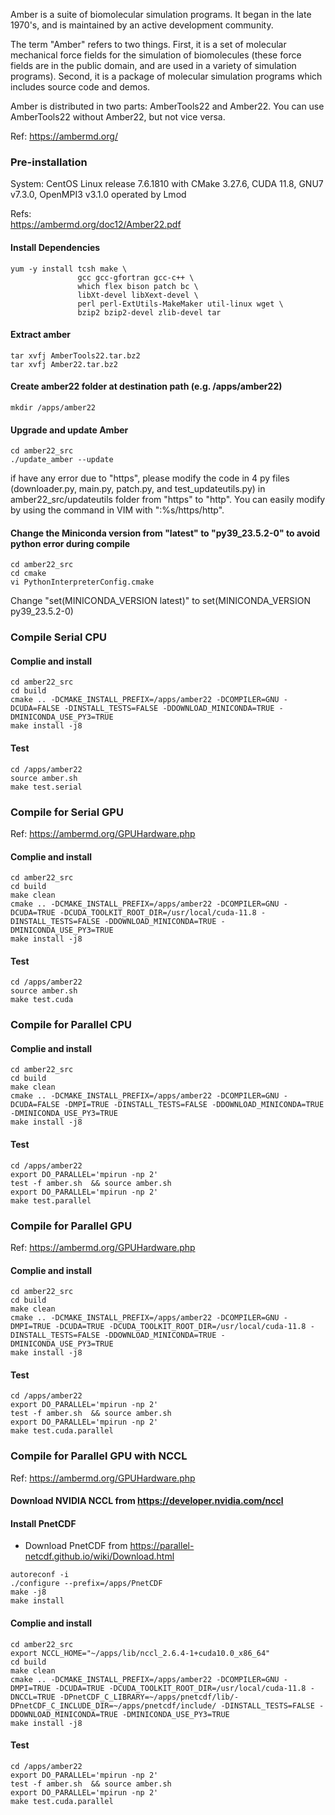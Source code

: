 Amber is a suite of biomolecular simulation programs. It began in the late 1970's, and is maintained by an active development community.

The term "Amber" refers to two things. First, it is a set of molecular mechanical force fields for the simulation of biomolecules (these force fields are in the public domain, and are used in a variety of simulation programs). Second, it is a package of molecular simulation programs which includes source code and demos.

Amber is distributed in two parts: AmberTools22 and Amber22. You can use AmberTools22 without Amber22, but not vice versa.

Ref: https://ambermd.org/


### Pre-installation

System: CentOS Linux release 7.6.1810 with CMake 3.27.6, CUDA 11.8, GNU7 v7.3.0, OpenMPI3 v3.1.0 operated by Lmod

Refs: \
https://ambermd.org/doc12/Amber22.pdf

#### Install Dependencies
```
yum -y install tcsh make \
			   gcc gcc-gfortran gcc-c++ \
			   which flex bison patch bc \
			   libXt-devel libXext-devel \
			   perl perl-ExtUtils-MakeMaker util-linux wget \
			   bzip2 bzip2-devel zlib-devel tar
```

#### Extract amber
```
tar xvfj AmberTools22.tar.bz2
tar xvfj Amber22.tar.bz2
```

#### Create amber22 folder at destination path (e.g. /apps/amber22)
```
mkdir /apps/amber22
```

#### Upgrade and update Amber
```
cd amber22_src
./update_amber --update
```
if have any error due to "https", please modify the code in 4 py files (downloader.py, main.py, patch.py, and test_updateutils.py) in amber22_src/updateutils folder from "https" to "http". You can easily modify by using the command in VIM with ":%s/https/http".

#### Change the Miniconda version from "latest" to "py39_23.5.2-0" to avoid python error during compile
```
cd amber22_src
cd cmake
vi PythonInterpreterConfig.cmake
```
Change "set(MINICONDA_VERSION latest)" to set(MINICONDA_VERSION py39_23.5.2-0)

### Compile Serial CPU

#### Complie and install
```
cd amber22_src
cd build
cmake .. -DCMAKE_INSTALL_PREFIX=/apps/amber22 -DCOMPILER=GNU -DCUDA=FALSE -DINSTALL_TESTS=FALSE -DDOWNLOAD_MINICONDA=TRUE -DMINICONDA_USE_PY3=TRUE
make install -j8
```

#### Test
```
cd /apps/amber22
source amber.sh
make test.serial
```

### Compile for Serial GPU

Ref: https://ambermd.org/GPUHardware.php

#### Complie and install
```
cd amber22_src
cd build
make clean
cmake .. -DCMAKE_INSTALL_PREFIX=/apps/amber22 -DCOMPILER=GNU -DCUDA=TRUE -DCUDA_TOOLKIT_ROOT_DIR=/usr/local/cuda-11.8 -DINSTALL_TESTS=FALSE -DDOWNLOAD_MINICONDA=TRUE -DMINICONDA_USE_PY3=TRUE
make install -j8
```

#### Test
```
cd /apps/amber22
source amber.sh
make test.cuda
```

### Compile for Parallel CPU

#### Complie and install
```
cd amber22_src
cd build
make clean
cmake .. -DCMAKE_INSTALL_PREFIX=/apps/amber22 -DCOMPILER=GNU -DCUDA=FALSE -DMPI=TRUE -DINSTALL_TESTS=FALSE -DDOWNLOAD_MINICONDA=TRUE -DMINICONDA_USE_PY3=TRUE
make install -j8
```

#### Test
```
cd /apps/amber22
export DO_PARALLEL='mpirun -np 2'
test -f amber.sh  && source amber.sh
export DO_PARALLEL='mpirun -np 2'
make test.parallel
```

### Compile for Parallel GPU

Ref: https://ambermd.org/GPUHardware.php

#### Complie and install
```
cd amber22_src
cd build
make clean
cmake .. -DCMAKE_INSTALL_PREFIX=/apps/amber22 -DCOMPILER=GNU -DMPI=TRUE -DCUDA=TRUE -DCUDA_TOOLKIT_ROOT_DIR=/usr/local/cuda-11.8 -DINSTALL_TESTS=FALSE -DDOWNLOAD_MINICONDA=TRUE -DMINICONDA_USE_PY3=TRUE
make install -j8
```

#### Test
```
cd /apps/amber22
export DO_PARALLEL='mpirun -np 2'
test -f amber.sh  && source amber.sh
export DO_PARALLEL='mpirun -np 2'
make test.cuda.parallel
```

### Compile for Parallel GPU with NCCL

Ref: https://ambermd.org/GPUHardware.php

#### Download NVIDIA NCCL from https://developer.nvidia.com/nccl

#### Install PnetCDF

* Download PnetCDF from https://parallel-netcdf.github.io/wiki/Download.html
```
autoreconf -i
./configure --prefix=/apps/PnetCDF
make -j8
make install
```

#### Complie and install
```
cd amber22_src
export NCCL_HOME="~/apps/lib/nccl_2.6.4-1+cuda10.0_x86_64"
cd build
make clean
cmake .. -DCMAKE_INSTALL_PREFIX=/apps/amber22 -DCOMPILER=GNU -DMPI=TRUE -DCUDA=TRUE -DCUDA_TOOLKIT_ROOT_DIR=/usr/local/cuda-11.8 -DNCCL=TRUE -DPnetCDF_C_LIBRARY=~/apps/pnetcdf/lib/-DPnetCDF_C_INCLUDE_DIR=~/apps/pnetcdf/include/ -DINSTALL_TESTS=FALSE -DDOWNLOAD_MINICONDA=TRUE -DMINICONDA_USE_PY3=TRUE
make install -j8
```

#### Test
```
cd /apps/amber22
export DO_PARALLEL='mpirun -np 2'
test -f amber.sh  && source amber.sh
export DO_PARALLEL='mpirun -np 2'
make test.cuda.parallel
```

